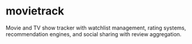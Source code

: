 # movietrack

Movie and TV show tracker with watchlist management, rating systems, recommendation engines, and social sharing with review aggregation.
